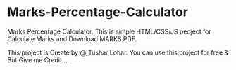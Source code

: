 # Marks-Percentage-Calculator
Marks Percentage Calculator. This is simple HTML/CSS/JS peoject for Calculate Marks and Download MARKS PDF.

This project is Create by @_Tushar Lohar.
You can use this project for free & But Give me Credit....
